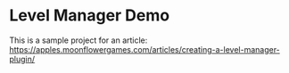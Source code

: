 Level Manager Demo
==================

This is a sample project for an article: <https://apples.moonflowergames.com/articles/creating-a-level-manager-plugin/>
